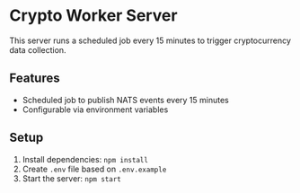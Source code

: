 # Crypto Worker Server

This server runs a scheduled job every 15 minutes to trigger cryptocurrency data collection.

## Features
- Scheduled job to publish NATS events every 15 minutes
- Configurable via environment variables

## Setup
1. Install dependencies: `npm install`
2. Create `.env` file based on `.env.example`
3. Start the server: `npm start`
